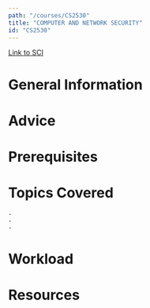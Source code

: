```yaml
---
path: "/courses/CS2530"
title: "COMPUTER AND NETWORK SECURITY"
id: "CS2530"
---
```


[Link to SCI]("http://courses.sci.pitt.edu/courses/courses/view/CS-2530")

# General Information

# Advice

# Prerequisites

<!-- PREREQ_REPLACEMENT (Do not remove) -->

<!-- END PREREQ_REPLACEMENT (Do not remove) -->

# Topics Covered

    -
    -
    -

# Workload

<!-- TESTIMONIALS
# Testimonials
This gets replaced with Gatsby, its
data comes from Google Sheets for easier
editing!
-->

# Resources
